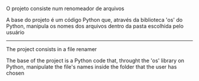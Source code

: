 O projeto consiste num renomeador de arquivos

A base do projeto é um código Python que, através da biblioteca 'os' do Python, 
manipula os nomes dos arquivos dentro da pasta escolhida pelo usuário


<hr>


The project consists in a file renamer

The base of the project is a Python code that, throught the 'os' library on Python, 
manipulate the file's names inside the folder that the user has chosen
